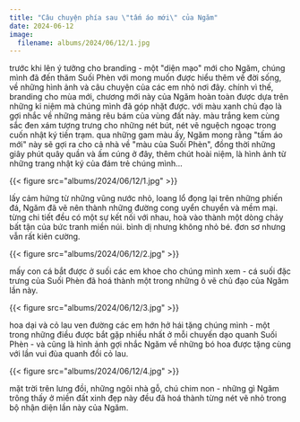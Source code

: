 ```yaml
---
title: "Câu chuyện phía sau \"tấm áo mới\" của Ngăm"
date: 2024-06-12
image:
  filename: albums/2024/06/12/1.jpg
---
```


trước khi lên ý tưởng cho branding - một "diện mạo" mới cho Ngăm, chúng mình đã đến thăm Suối Phèn với mong muốn được hiểu thêm về đời sống, về những hình ảnh và câu chuyện của các em nhỏ nơi đây. chính vì thế, branding cho mùa mới, chương mới này của Ngăm hoàn toàn được dựa trên những kỉ niệm mà chúng mình đã góp nhặt được.
với màu xanh chủ đạo là gợi nhắc về những mảng rêu bám của vùng đất này. màu trắng kem cùng sắc đen xám tượng trưng cho những nét bút, nét vẽ nguệch ngoạc trong cuốn nhật ký tiền trạm. qua những gam màu ấy, Ngăm mong rằng "tấm áo mới" này sẽ gợi ra cho cả nhà về "màu của Suối Phèn", đồng thời những giây phút quây quần và ấm cúng ở đây, thêm chút hoài niệm, là hình ảnh từ những trang nhật ký của đám trẻ chúng mình...


{{< figure src="albums/2024/06/12/1.jpg" >}}

lấy cảm hứng từ những vũng nước nhỏ, loang lổ đọng lại trên những phiến đá, Ngăm đã vẽ nên thành những đường cong uyển chuyển và mềm mại. từng chi tiết đều có một sự kết nối với nhau, hoà vào thành một dòng chảy bất tận của bức tranh miền núi. bình dị nhưng không nhỏ bé. đơn sơ nhưng vẫn rất kiên cường.



{{< figure src="albums/2024/06/12/2.jpg" >}}

mấy con cá bắt được ở suối các em khoe cho chúng mình xem - cá suối đặc trưng của Suối Phèn đã hoá thành một trong những ô vẽ chủ đạo của Ngăm lần này.



{{< figure src="albums/2024/06/12/3.jpg" >}}

hoa dại và cỏ lau ven đường các em hớn hở hái tặng chúng mình - một trong những điều được bắt gặp nhiều nhất ở mỗi chuyến dạo quanh Suối Phèn - và cũng là hình ảnh gợi nhắc Ngăm về những bó hoa được tặng cùng với lần vui đùa quanh đồi cỏ lau.



{{< figure src="albums/2024/06/12/4.jpg" >}}

mặt trời trên lưng đồi, những ngôi nhà gỗ, chú chim non - những gì Ngăm trông thấy ở miền đất xinh đẹp này đều đã hoá thành từng nét vẽ nhỏ trong bộ nhận diện lần này của Ngăm.
